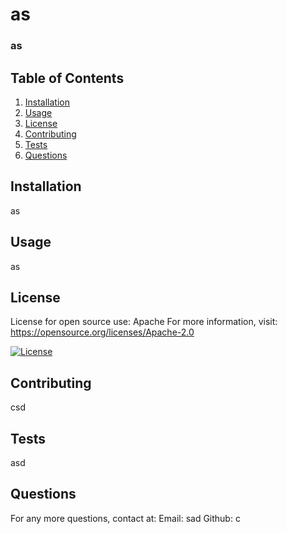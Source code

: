 
  # as
  ### as
  
  ## Table of Contents
  1. [Installation](#installation)
  2. [Usage](#usage)
  3. [License](#license)
  4. [Contributing](#contributing)
  5. [Tests](#tests)
  6. [Questions](#questions)
  
  ## Installation
  as
  
  ## Usage
  as
  
  ## License
  License for open source use: Apache 
          For more information, visit: https://opensource.org/licenses/Apache-2.0        
  
  [![License](https://img.shields.io/badge/License-Apache_2.0-blue.svg)](https://opensource.org/licenses/Apache-2.0)

  ## Contributing  
  csd
  
  ## Tests
  asd
  
  ## Questions
  For any more questions, contact at: 
  Email: sad
  Github: c
